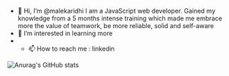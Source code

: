 - 👋 Hi, I’m @malekaridhi I am a JavaScript web developer. Gained my knowledge from a 5 months intense training which made me embrace more the value of teamwork,
   be more reliable, solid and self-aware
- 👀 I’m interested in learning more 
- - 📫 How to reach me : linkedin 

![Anurag's GitHub stats](https://github-readme-stats.vercel.app/api?username=malekaridhi&count_private=true&show_icons=true&theme=gruvbox)
